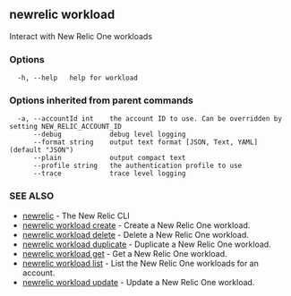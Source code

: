 ## newrelic workload

Interact with New Relic One workloads

### Options

```
  -h, --help   help for workload
```

### Options inherited from parent commands

```
  -a, --accountId int    the account ID to use. Can be overridden by setting NEW_RELIC_ACCOUNT_ID
      --debug            debug level logging
      --format string    output text format [JSON, Text, YAML] (default "JSON")
      --plain            output compact text
      --profile string   the authentication profile to use
      --trace            trace level logging
```

### SEE ALSO

* [newrelic](newrelic.md)	 - The New Relic CLI
* [newrelic workload create](newrelic_workload_create.md)	 - Create a New Relic One workload.
* [newrelic workload delete](newrelic_workload_delete.md)	 - Delete a New Relic One workload.
* [newrelic workload duplicate](newrelic_workload_duplicate.md)	 - Duplicate a New Relic One workload.
* [newrelic workload get](newrelic_workload_get.md)	 - Get a New Relic One workload.
* [newrelic workload list](newrelic_workload_list.md)	 - List the New Relic One workloads for an account.
* [newrelic workload update](newrelic_workload_update.md)	 - Update a New Relic One workload.

